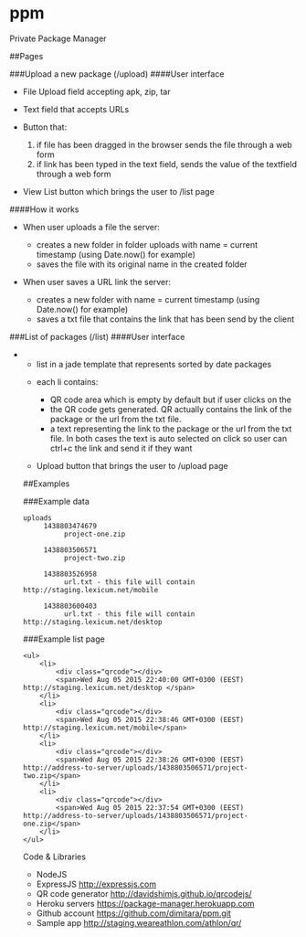 # ppm
Private Package Manager

##Pages

###Upload a new package (/upload)
####User interface
- File Upload field accepting apk, zip, tar
- Text field that accepts URLs
- Button that:
    1) if file has been dragged in the browser sends the file through a web form
    2) if link has been typed in the text field, sends the value of the textfield through a web form

- View List button which brings the user to /list page

####How it works
- When user uploads a file the server:
    - creates a new folder in folder uploads with name = current timestamp (using Date.now() for example)
    - saves the file with its original name in the created folder

- When user saves a URL link the server:
    - creates a new folder with name = current timestamp (using Date.now() for example)
    - saves a txt file that contains the link that has been send by the client

###List of packages (/list)
####User interface
- <ul><li> list in a jade template that represents sorted by date packages

- each li contains:
  - QR code area which is empty by default but if user clicks on the <li> the QR code gets generated. QR actually contains the link of the package or the url from the txt file.
  - a text representing the link to the package or the url from the txt file. In both cases the text is auto selected on click so user can ctrl+c the link and send it if they want

- Upload button that brings the user to /upload page


##Examples

###Example data

    uploads
         1438803474679
              project-one.zip

         1438803506571
              project-two.zip

         1438803526958
              url.txt - this file will contain http://staging.lexicum.net/mobile

         1438803600403
              url.txt - this file will contain http://staging.lexicum.net/desktop


###Example list page

    <ul>
        <li>
            <div class="qrcode"></div>
            <span>Wed Aug 05 2015 22:40:00 GMT+0300 (EEST) http://staging.lexicum.net/desktop </span>
        </li>
        <li>
            <div class="qrcode"></div>
            <span>Wed Aug 05 2015 22:38:46 GMT+0300 (EEST) http://staging.lexicum.net/mobile</span>
        </li>
        <li>
            <div class="qrcode"></div>
            <span>Wed Aug 05 2015 22:38:26 GMT+0300 (EEST) http://address-to-server/uploads/1438803506571/project-two.zip</span>
        </li>
        <li>
            <div class="qrcode"></div>
            <span>Wed Aug 05 2015 22:37:54 GMT+0300 (EEST) http://address-to-server/uploads/1438803506571/project-one.zip</span>
        </li>
    </ul>


Code & Libraries

- NodeJS
- ExpressJS http://expressjs.com
- QR code generator http://davidshimjs.github.io/qrcodejs/
- Heroku servers https://package-manager.herokuapp.com
- Github account https://github.com/dimitara/ppm.git 
- Sample app http://staging.weareathlon.com/athlon/qr/